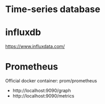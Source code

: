 # Time-series database
# influxdb


<https://www.influxdata.com/>

# Prometheus

Official docker container: prom/prometheus

* http://localhost:9090/graph
* http://localhost:9090/metrics
